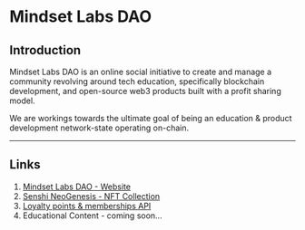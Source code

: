 # Mindset Labs DAO

## Introduction

Mindset Labs DAO is an online social initiative to create and manage a community revolving around tech education, specifically blockchain development, and open-source web3 products built with a profit sharing model.

We are workings towards the ultimate goal of being an education & product development network-state operating on-chain.

---

## Links

1. [Mindset Labs DAO - Website](https://mindsetlabs.io)
2. [Senshi NeoGenesis - NFT Collection](https://x.com/InjectiveSenshi)
3. [Loyalty points & memberships API](https://github.com/mindset-labs/loyaltybank)
4. Educational Content - coming soon...
